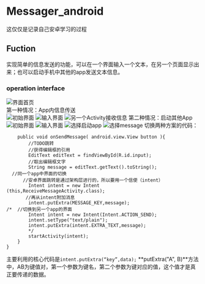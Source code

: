 # Messager_android  
这仅仅是记录自己安卓学习的过程  
## Fuction  
实现简单的信息发送的功能，可以在一个界面输入一个文本，在另一个页面显示出来；也可以启动手机中其他的app发送文本信息。  
### operation interface  
![界面首页](https://ftp.bmp.ovh/imgs/2021/05/b8a60aeee21a04b0.png=400x300)  
第一种情况：App内信息传送  
![初始界面](https://ftp.bmp.ovh/imgs/2021/05/9e47cf4dd7080f42.png)
![输入界面](https://ftp.bmp.ovh/imgs/2021/05/9e47cf4dd7080f42.png)
 ![另一个Activity接收信息](https://ftp.bmp.ovh/imgs/2021/05/c4b7680c9f26b7d8.png)
第二种情况：启动其他App
![初始界面](https://ftp.bmp.ovh/imgs/2021/05/9e47cf4dd7080f42.png)
![输入界面](https://ftp.bmp.ovh/imgs/2021/05/9e47cf4dd7080f42.png)
![选择启动app](https://ftp.bmp.ovh/imgs/2021/05/5874a36e2c0b7d2c.png)
![选择message](https://ftp.bmp.ovh/imgs/2021/05/e52c522de6577dcd.png)
切换两种方案的代码：
```
    public void onSendMessage( android.view.View button ){
        //TODO跳转
        //获得编辑框的引用
        EditText editText = findViewById(R.id.input);
        //取出编辑框文字
        String message = editText.getText().toString();
  //同一个app中界面的切换
      //安卓界面跳转是通过架构层进行的，所以要用一个信使（intent）
        Intent intent = new Intent (this,ReceiveMessageActivity.class);
       //再从intent附加消息
        intent.putExtra(MESSAGE_KEY,message);
/*  //切换到另一个app的界面
        Intent intent = new Intent(Intent.ACTION_SEND);
        intent.setType("text/plain");
        intent.putExtra(intent.EXTRA_TEXT,message);
        */
        startActivity(intent);
    }
}
```
主要利用的核心代码是`intent.putExtra(“key”,data);`
**putExtra("A", B)**方法中，AB为键值对，第一个参数为键名，第二个参数为键对应的值，这个值才是真正要传递的数据。
